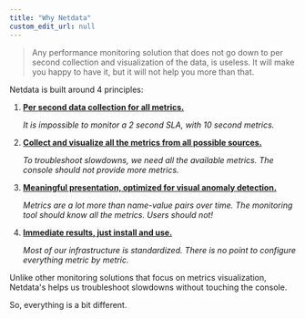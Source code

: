 ```yaml
---
title: "Why Netdata"
custom_edit_url: null
---
```




> Any performance monitoring solution that does not go down to per second
> collection and visualization of the data, is useless.
> It will make you happy to have it, but it will not help you more than that. 

Netdata is built around 4 principles:

1.  **[Per second data collection for all metrics.](/docs/agent/why-netdata/1s-granularity)**

    _It is impossible to monitor a 2 second SLA, with 10 second metrics._

2.  **[Collect and visualize all the metrics from all possible sources.](/docs/agent/why-netdata/unlimited-metrics)**

    _To troubleshoot slowdowns, we need all the available metrics. The console should not provide more metrics._

3.  **[Meaningful presentation, optimized for visual anomaly detection.](/docs/agent/why-netdata/meaningful-presentation)**

    _Metrics are a lot more than name-value pairs over time. The monitoring tool should know all the metrics. Users should not!_

4.  **[Immediate results, just install and use.](/docs/agent/why-netdata/immediate-results)**

    _Most of our infrastructure is standardized. There is no point to configure everything metric by metric._

Unlike other monitoring solutions that focus on metrics visualization,
Netdata's helps us troubleshoot slowdowns without touching the console.

So, everything is a bit different.


